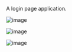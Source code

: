 A login page application.

![image](https://github.com/Abhishek98negi/login-page/assets/75579825/619b5ac2-f9f4-42be-a86c-5e285d215aa7)

![image](https://github.com/Abhishek98negi/login-page/assets/75579825/31a9cdc1-2f6f-4238-b191-2ed34c0f827a)

![image](https://github.com/Abhishek98negi/login-page/assets/75579825/a1e7b6e8-0657-4d85-9324-1a4c92388996)
